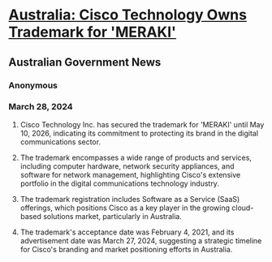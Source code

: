 # [Australia: Cisco Technology Owns Trademark for 'MERAKI'](https://advance.lexis.com/api/document?collection=news&id=urn:contentItem:6BN7-BXM1-JDKC-R0P6-00000-00&context=1519360)
## Australian Government News
### Anonymous
### March 28, 2024

1. Cisco Technology Inc. has secured the trademark for 'MERAKI' until May 10, 2026, indicating its commitment to protecting its brand in the digital communications sector.

2. The trademark encompasses a wide range of products and services, including computer hardware, network security appliances, and software for network management, highlighting Cisco's extensive portfolio in the digital communications technology industry.

3. The trademark registration includes Software as a Service (SaaS) offerings, which positions Cisco as a key player in the growing cloud-based solutions market, particularly in Australia.

4. The trademark's acceptance date was February 4, 2021, and its advertisement date was March 27, 2024, suggesting a strategic timeline for Cisco's branding and market positioning efforts in Australia.
